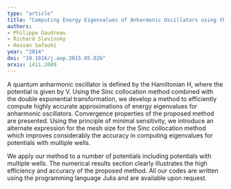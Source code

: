```yaml
---
type: "article"
title: "Computing Energy Eigenvalues of Anharmonic Oscillators using the Double Exponential Sinc collocation Method"
authors:
- Philippe Gaudreau
- Richard Slevinsky
- Hassan Safouhi
year: "2014"
doi: "10.1016/j.aop.2015.05.026"
arxiv: 1411.2089
---
```

A quantum anharmonic oscillator is defined by the Hamiltonian H, where the potential is given by V. Using the Sinc collocation method combined with the double exponential transformation, we develop a method to efficiently compute highly accurate approximations of energy eigenvalues for anharmonic oscillators. Convergence properties of the proposed method are presented.  Using the principle of minimal sensitivity, we introduce an alternate expression for the mesh size for the Sinc collocation method which improves considerably the accuracy in computing eigenvalues for potentials with multiple wells.

We apply our method to a number of potentials including potentials with multiple wells. The numerical results section clearly illustrates the high efficiency and accuracy of the proposed method. All our codes are written using the programming language Julia and are available upon request.